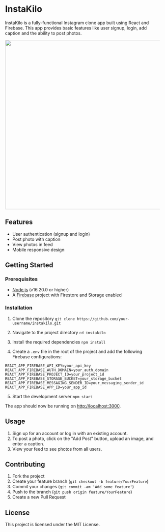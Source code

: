 # InstaKilo

InstaKilo is a fully-functional Instagram clone app built using React and Firebase. This app provides basic features like user signup, login, add caption and the ability to post photos.

<img src="https://user-images.githubusercontent.com/35983749/119927210-1f581800-bfcd-11eb-83c7-76d8cd1001d6.png" width="850" height="550">  

## Features

- User authentication (signup and login)
- Post photo with caption
- View photos in feed
- Mobile responsive design

## Getting Started

### Prerequisites

- [Node.js](https://nodejs.org/en/download/) (v16.20.0 or higher)
- A [Firebase](https://firebase.google.com/) project with Firestore and Storage enabled

### Installation

1. Clone the repository
`git clone https://github.com/your-username/instakilo.git`

2. Navigate to the project directory
`cd instakilo`

3. Install the required dependencies
`npm install`

4. Create a `.env` file in the root of the project and add the following Firebase configurations:
```
REACT_APP_FIREBASE_API_KEY=your_api_key
REACT_APP_FIREBASE_AUTH_DOMAIN=your_auth_domain
REACT_APP_FIREBASE_PROJECT_ID=your_project_id
REACT_APP_FIREBASE_STORAGE_BUCKET=your_storage_bucket
REACT_APP_FIREBASE_MESSAGING_SENDER_ID=your_messaging_sender_id
REACT_APP_FIREBASE_APP_ID=your_app_id
```
5. Start the development server
`npm start`

The app should now be running on [http://localhost:3000](http://localhost:3000).

## Usage

1. Sign up for an account or log in with an existing account.
2. To post a photo, click on the "Add Post" button, upload an image, and enter a caption.
3. View your feed to see photos from all users.

## Contributing

1. Fork the project
2. Create your feature branch (`git checkout -b feature/YourFeature`)
3. Commit your changes (`git commit -am 'Add some feature'`)
4. Push to the branch (`git push origin feature/YourFeature`)
5. Create a new Pull Request

## License

This project is licensed under the MIT License.
